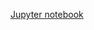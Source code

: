 [Jupyter notebook](https://github.com/arjology/data_science/blob/master/markov_clustering/markov%20clustering.ipynb)